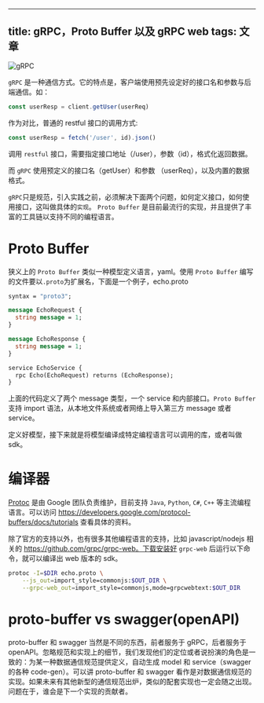 
---
title: gRPC，Proto Buffer 以及 gRPC web
tags: 文章
---
![gRPC](https://grpc.io/img/landing-2.svg) 

`gRPC` 是一种通信方式。它的特点是，客户端使用预先设定好的接口名和参数与后端通信。如：

```javascript
const userResp = client.getUser(userReq)
```
作为对比，普通的 restful 接口的调用方式:
```javascript
const userResp = fetch('/user', id).json()
```
调用 `restful` 接口，需要指定接口地址（/user），参数（id），格式化返回数据。

而 `gRPC` 使用预定义的接口名（getUser）和参数 （userReq），以及内置的数据格式。

 `gRPC`只是规范，引入实践之前，必须解决下面两个问题，如何定义接口，如何使用接口，这叫做具体的`实现`。 `Proto Buffer` 是目前最流行的实现，并且提供了丰富的工具链以支持不同的编程语言。
# Proto Buffer
狭义上的 `Proto Buffer` 类似一种模型定义语言，yaml。使用 `Proto Buffer` 编写的文件要以`.proto`为扩展名，下面是一个例子，echo.proto
```proto
syntax = "proto3";

message EchoRequest {
  string message = 1;
}

message EchoResponse {
  string message = 1;
}

service EchoService {
  rpc Echo(EchoRequest) returns (EchoResponse);
}
```
上面的代码定义了两个 message 类型，一个 service 和内部接口。```Proto Buffer```支持 import 语法，从本地文件系统或者网络上导入第三方 message 或者 service。

定义好模型，接下来就是将模型编译成特定编程语言可以调用的库，或者叫做 sdk。

# 编译器
 [Protoc](https://github.com/protocolbuffers/protobuf) 是由 Google 团队负责维护，目前支持 `Java`, `Python`, `C#`, `C++` 等主流编程语言。可以访问 https://developers.google.com/protocol-buffers/docs/tutorials 查看具体的资料。

除了官方的支持以外，也有很多其他编程语言的支持，比如 javascript/nodejs 相关的 https://github.com/grpc/grpc-web。下载安装好 `grpc-web` 后运行以下命令，就可以编译出 web 版本的 sdk。
```bash
protoc -I=$DIR echo.proto \
    --js_out=import_style=commonjs:$OUT_DIR \
    --grpc-web_out=import_style=commonjs,mode=grpcwebtext:$OUT_DIR
```

# proto-buffer vs swagger(openAPI)
proto-buffer 和 swagger 当然是不同的东西，前者服务于 gRPC，后者服务于 openAPI。忽略规范和实现上的细节，我们发现他们的定位或者说扮演的角色是一致的：为某一种数据通信规范提供定义，自动生成 model 和 service（swagger 的各种 code-gen）。可以讲 proto-buffer 和 swagger 看作是对数据通信规范的实现。如果未来有其他新型的通信规范出炉，类似的配套实现也一定会随之出现。问题在于，谁会是下一个实现的贡献者。






